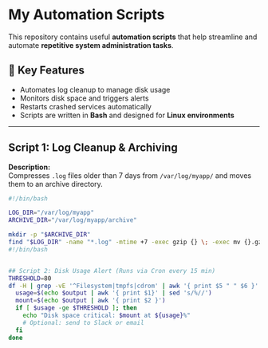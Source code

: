 # My Automation Scripts
This repository contains useful **automation scripts** that help streamline and automate **repetitive system administration tasks**.

## 🔧 Key Features

- Automates log cleanup to manage disk usage
- Monitors disk space and triggers alerts
- Restarts crashed services automatically
- Scripts are written in **Bash** and designed for **Linux environments**

---

## Script 1: Log Cleanup & Archiving

**Description:**  
Compresses `.log` files older than 7 days from `/var/log/myapp/` and moves them to an archive directory.

```bash
#!/bin/bash

LOG_DIR="/var/log/myapp"
ARCHIVE_DIR="/var/log/myapp/archive"

mkdir -p "$ARCHIVE_DIR"
find "$LOG_DIR" -name "*.log" -mtime +7 -exec gzip {} \; -exec mv {}.gz "$ARCHIVE_DIR" \;
#!/bin/bash


## Script 2: Disk Usage Alert (Runs via Cron every 15 min)
THRESHOLD=80
df -H | grep -vE '^Filesystem|tmpfs|cdrom' | awk '{ print $5 " " $6 }' | while read output; do
  usage=$(echo $output | awk '{ print $1}' | sed 's/%//')
  mount=$(echo $output | awk '{ print $2 }')
  if [ $usage -ge $THRESHOLD ]; then
    echo "Disk space critical: $mount at ${usage}%"
    # Optional: send to Slack or email
  fi
done
